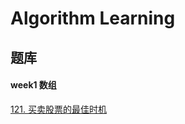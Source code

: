 # Algorithm Learning

## 题库

#### week1 数组
[121. 买卖股票的最佳时机](https://github.com/Qiner0900/algorithm/issues/2)

